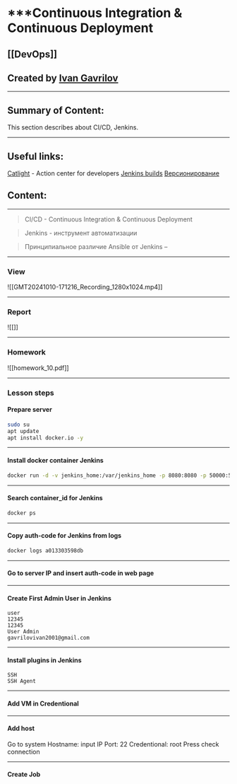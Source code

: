 # ***Continuous Integration & Continuous Deployment

## [[DevOps]]


## Created by [Ivan Gavrilov](https://github.com/ivangavrilov-viii)
---
## Summary of Content:
This section describes about CI/CD, Jenkins.


---
## Useful links:
[Catlight](https://catlight.io/) - Action center for developers
[Jenkins builds](https://ci.xwiki.org)
[Версионирование](https://semver.org/lang/ru/)


## Content:
---
> CI/CD - Continuous Integration & Continuous Deployment

> Jenkins - инструмент автоматизации

> Принципиальное различие Ansible от Jenkins – 

---
### View
![[GMT20241010-171216_Recording_1280x1024.mp4]]

---
### Report
![[]]

---
### Homework
![[homework_10.pdf]]

---
### Lesson steps
#### Prepare server  
```bash
sudo su 
apt update
apt install docker.io -y
```
---
#### Install docker container Jenkins
```bash
docker run -d -v jenkins_home:/var/jenkins_home -p 8080:8080 -p 50000:50000 --restart=on-failure jenkins/jenkins:lts-jdk17
```
---
#### Search container_id for Jenkins
```bash
docker ps
```
---
#### Copy auth-code for Jenkins from logs
```bash
docker logs a013303598db 
```
---
#### Go to server IP and insert auth-code in web page
---
#### Create First Admin User in Jenkins
```
user
12345
12345
User Admin
gavrilovivan2001@gmail.com
```
---
#### Install plugins in Jenkins
```
SSH
SSH Agent
```
---
#### Add VM in Credentional
---
#### Add host
Go to system
Hostname: input IP
Port: 22
Credentional: root
Press check connection

---
#### Create Job